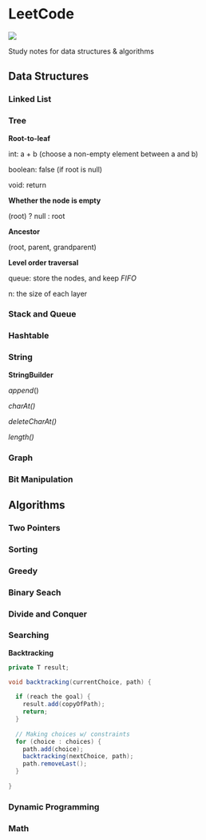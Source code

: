 # LeetCode

[![](https://img.shields.io/badge/Algo-Daily-orange?style=flat-square)	](https://github.com/ceezyyy/daily-algo)

Study notes for data structures & algorithms

## Data Structures

### Linked List



### Tree

**Root-to-leaf**

int: a + b (choose a non-empty element between a and b)

boolean: false (if root is null)

void: return 



**Whether the node is empty**

(root) ? null : root



**Ancestor**

(root, parent, grandparent)



**Level order traversal**

queue: store the nodes, and keep *FIFO*

n: the size of each layer




### Stack and Queue





### Hashtable





### String

**StringBuilder**

*append*()

*charAt()*

*deleteCharAt()*

*length()*



### Graph







### Bit Manipulation









## Algorithms

### Two Pointers



### Sorting





### Greedy





### Binary Seach



### Divide and Conquer





### Searching

**Backtracking**

```java
private T result;

void backtracking(currentChoice, path) {
  
  if (reach the goal) {
    result.add(copyOfPath);
    return;
  }
  
  // Making choices w/ constraints
  for (choice : choices) {
    path.add(choice);
    backtracking(nextChoice, path);
    path.removeLast();
  }
  
}
```





### Dynamic Programming



### Math






